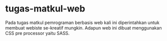 # tugas-matkul-web
Pada tugas matkul pemrograman berbasis web kali ini diperintahkan untuk membuat webiste se-kreatif mungkin.
Adapun web ini dibuat menggunakan CSS pre processor yaitu SASS.
